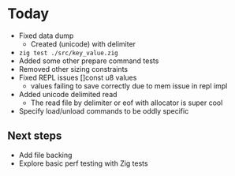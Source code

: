 # Today
- Fixed data dump
  - Created (unicode) with delimiter
- `zig test ./src/key_value.zig`
- Added some other prepare command tests
- Removed other sizing constraints
- Fixed REPL issues []const u8 values
  - values failing to save correctly due to mem issue in repl impl
- Added unicode delimited read
  - The read file by delimiter or eof with allocator is super cool
- Specify load/unload commands to be oddly specific

## Next steps
- Add file backing
- Explore basic perf testing with Zig tests
